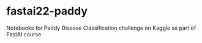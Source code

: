 # fastai22-paddy
Notebooks for Paddy Disease Classification challenge on Kaggle as part of FastAI course
